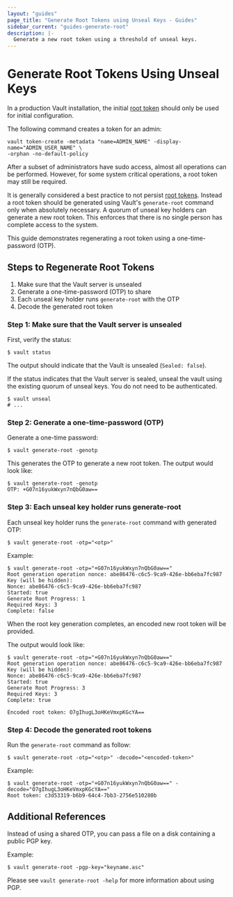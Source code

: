 ```yaml
---
layout: "guides"
page_title: "Generate Root Tokens using Unseal Keys - Guides"
sidebar_current: "guides-generate-root"
description: |-
  Generate a new root token using a threshold of unseal keys.
---
```


# Generate Root Tokens Using Unseal Keys

In a production Vault installation, the initial [root token][root-tokens] should only be used
for initial configuration.

The following command creates a token for an admin:

```shell
vault token-create -metadata "name=ADMIN_NAME" -display-name="ADMIN_USER_NAME" \
-orphan -no-default-policy
```

After a subset of administrators have sudo access,
almost all operations can be performed. However, for some system critical
operations, a root token may still be required.

It is generally considered a best practice to not persist [root
tokens][root-tokens]. Instead a root token should be generated using Vault's
`generate-root` command only when absolutely necessary. A quorum of unseal key
holders can generate a new root token. This enforces that there
is no single person has complete access to the system.

This guide demonstrates regenerating a root token using a one-time-password (OTP).

## Steps to Regenerate Root Tokens

1. Make sure that the Vault server is unsealed
2. Generate a one-time-password (OTP) to share
3. Each unseal key holder runs `generate-root` with the OTP
4. Decode the generated root token

### Step 1: Make sure that the Vault server is unsealed

First, verify the status:

```shell
$ vault status
```
The output should indicate that the Vault is unsealed (`Sealed: false`).

If the status indicates that the Vault server is sealed, unseal the vault using
the existing quorum of unseal keys. You do not need to be authenticated.

```shell
$ vault unseal
# ...
```

### Step 2: Generate a one-time-password (OTP)

Generate a one-time password:

```shell
$ vault generate-root -genotp
```

This generates the OTP to generate a new root token. The output would look like:

```shell
$ vault generate-root -genotp
OTP: +G07n16yukWxyn7nQbG0aw==
```

### Step 3: Each unseal key holder runs generate-root

Each unseal key holder runs the `generate-root` command with generated OTP:

```shell
$ vault generate-root -otp="<otp>"
```

Example:

```shell
$ vault generate-root -otp="+G07n16yukWxyn7nQbG0aw=="
Root generation operation nonce: abe86476-c6c5-9ca9-426e-bb6eba7fc987
Key (will be hidden):
Nonce: abe86476-c6c5-9ca9-426e-bb6eba7fc987
Started: true
Generate Root Progress: 1
Required Keys: 3
Complete: false
```

When the root key generation completes, an encoded new root token will be
provided.

The output would look like:

```shell
$ vault generate-root -otp="+G07n16yukWxyn7nQbG0aw=="
Root generation operation nonce: abe86476-c6c5-9ca9-426e-bb6eba7fc987
Key (will be hidden):
Nonce: abe86476-c6c5-9ca9-426e-bb6eba7fc987
Started: true
Generate Root Progress: 3
Required Keys: 3
Complete: true

Encoded root token: O7gIhugL3oHKeVmxpKGcYA==
```

### Step 4: Decode the generated root tokens

Run the `generate-root` command as follow:

```shell
$ vault generate-root -otp="<otp>" -decode="<encoded-token>"
```

Example:

```shell
$ vault generate-root -otp="+G07n16yukWxyn7nQbG0aw==" -decode="O7gIhugL3oHKeVmxpKGcYA=="
Root token: c3d53319-b6b9-64c4-7bb3-2756e510280b
```

## Additional References

Instead of using a shared OTP, you can pass a file on a disk containing a public
PGP key.

Example:

```shell
$ vault generate-root -pgp-key="keyname.asc"
```

Please see `vault generate-root -help` for more information about using PGP.

[root-tokens]: /docs/concepts/tokens.html#root-tokens
